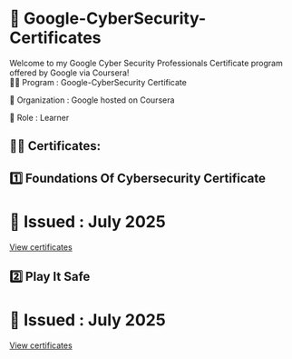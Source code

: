 # 📜 Google-CyberSecurity-Certificates

Welcome to my Google Cyber Security Professionals Certificate program offered by Google via Coursera!  
🧑‍🎓 Program : Google-CyberSecurity Certificate

🏢 Organization : Google hosted on Coursera

🔗 Role : Learner

## 👨‍💻 Certificates:

## 1️⃣ Foundations Of Cybersecurity Certificate

# 📅 Issued : July 2025 

[View certificates](./Foundations_of_Cyber_Security.pdf)

## 2️⃣ Play It Safe 

# 📅 Issued : July 2025

[View certificates](./Play_It_safe_Certificate.pdf)


